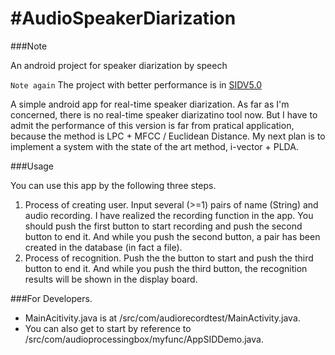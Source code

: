 #AudioSpeakerDiarization
============================================================

###Note

An android project for speaker diarization by speech

`Note again` The project with better performance is in [SIDV5.0](https://github.com/KangCai/AudioSpeakerDiarizationV5.0/)

A simple android app for real-time speaker diarization. As far as I'm concerned, there is no real-time speaker diarizatino tool now. But I have to admit the performance of this version is far from pratical application, because the method is LPC + MFCC / Euclidean Distance. My next plan is to implement a system with the state of the art method, i-vector + PLDA.


###Usage

You can use this app by the following three steps.
  1. Process of creating user. Input several (>=1) pairs of name (String) and audio recording. I have realized the recording function in the app. You should push the first button to start recording and push the second button to end it. And while you push the second button, a pair has been created in the database (in fact a file).
  2. Process of recognition. Push the the button to start and push the third button to end it. And while you push the third button, the recognition results will be shown in the display board.

###For Developers.
* MainAcitivity.java is at /src/com/audiorecordtest/MainActivity.java.
* You can also get to start by reference to /src/com/audioprocessingbox/myfunc/AppSIDDemo.java.
